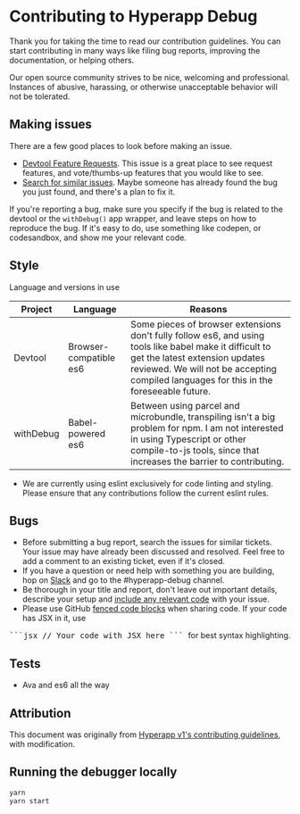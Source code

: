 # Contributing to Hyperapp Debug

Thank you for taking the time to read our contribution guidelines.
You can start contributing in many ways like filing bug reports, improving the documentation, or helping others.

Our open source community strives to be nice, welcoming and professional.
Instances of abusive, harassing, or otherwise unacceptable behavior will not be tolerated.

## Making issues

There are a few good places to look before making an issue.

 - [Devtool Feature Requests](https://github.com/mrozbarry/hyperapp-debug/issues/7). This issue is a great place to see request features, and vote/thumbs-up features that you would like to see.
 - [Search for similar issues](https://github.com/mrozbarry/hyperapp-debug/issues). Maybe someone has already found the bug you just found, and there's a plan to fix it.

If you're reporting a bug, make sure you specify if the bug is related to the devtool or the `withDebug()` app wrapper, and leave steps on how to reproduce the bug.
If it's easy to do, use something like codepen, or codesandbox, and show me your relevant code.

## Style

Language and versions in use

| Project | Language | Reasons |
| ------- | -------- | ------- |
| Devtool | Browser-compatible es6 | Some pieces of browser extensions don't fully follow es6, and using tools like babel make it difficult to get the latest extension updates reviewed. We will not be accepting compiled languages for this in the foreseeable future. |
| withDebug | Babel-powered es6 | Between using parcel and microbundle, transpiling isn't a big problem for npm. I am not interested in using Typescript or other compile-to-js tools, since that increases the barrier to contributing. |

* We are currently using eslint exclusively for code linting and styling. Please ensure that any contributions follow the current eslint rules.

## Bugs

* Before submitting a bug report, search the issues for similar tickets. Your issue may have already been discussed and resolved. Feel free to add a comment to an existing ticket, even if it's closed.
* If you have a question or need help with something you are building, hop on [Slack](https://hyperappjs.herokuapp.com) and go to the #hyperapp-debug channel.
* Be thorough in your title and report, don't leave out important details, describe your setup and [include any relevant code](https://en.wikipedia.org/wiki/Minimal_Working_Example) with your issue.
* Please use GitHub [fenced code blocks](https://help.github.com/articles/creating-and-highlighting-code-blocks/) when sharing code. If your code has JSX in it, use
<samp>
```jsx
// Your code with JSX here
```
</samp> for best syntax highlighting.

## Tests

 * Ava and es6 all the way

## Attribution

This document was originally from [Hyperapp v1's contributing guidelines](https://github.com/jorgebucaran/hyperapp/blob/V1/CONTRIBUTING.md), with modification.

## Running the debugger locally

```bash
yarn
yarn start
```
